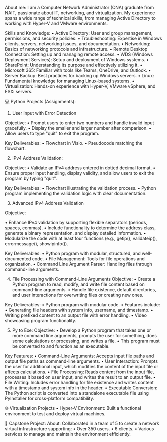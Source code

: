 About me: 
I am a Computer Network Administrator (CNA) graduate from NAIT, passionate about IT, networking, and virtualization. 
My experience spans a wide range of technical skills, from managing Active Directory to working with Hyper-V and VMware environments.

Skills and Knowledge:
• Active Directory: User and group management, permissions, and security policies.
• Troubleshooting: Expertise in Windows clients, servers, networking issues, and documentation.
• Networking: Basics of networking protocols and infrastructure.
• Remote Desktop Connection: Setting up and managing remote access.
• WDS (Windows Deployment Services): Setup and deployment of Windows systems.
• SharePoint: Understanding its purpose and effectively utilizing it.
• Microsoft 365: Familiar with tools like Teams, OneDrive, and Outlook.
• Server Backup: Best practices for backing up Windows servers.
• Linux: Fundamental knowledge for managing Linux-based systems.
• Virtualization: Hands-on experience with Hyper-V, VMware vSphere, and ESXi servers.

💻 Python Projects (Assignments):

1. User Input with Error Detection
   
Objective:
• Prompt users to enter two numbers and handle invalid input gracefully.
• Display the smaller and larger number after comparison.
• Allow users to type "quit" to exit the program.

Key Deliverables:
 • Flowchart in Visio.
 • Pseudocode matching the flowchart.

2. IPv4 Address Validation:

Objective:
• Validate an IPv4 address entered in dotted decimal format.
• Ensure proper input handling, display validity, and allow users to exit the program by typing "quit".

Key Deliverables:
• Flowchart illustrating the validation process.
• Python program implementing the validation logic with clear documentation.


3. Advanced IPv4 Address Validation
   
Objective:

• Enhance IPv4 validation by supporting flexible separators (periods, spaces, commas).
• Include functionality to determine the address class, generate a binary representation, and display detailed information.
• Modularize the code with at least four functions (e.g., getip(), validateip(), errormessage(), showipinfo()).

Key Deliverables:
• Python program with modular, structured, and well-documented code.
• File Management: Tools for file operations and organization.
• Command LIne Argument Parser: Handling files through command-line arguments.

4. File Processing with Command-Line Arguments
Objective:
 • Create a Python program to read, modify, and write file content based on command-line arguments.
 • Handle file existence, default directories, and user interactions for overwriting files or creating new ones.

Key Deliverables:
• Python program with modular code.
• Features include:
• Generating file headers with system info, username, and timestamp.
• Writing prefixed content to an output file with error handling.
• Video showcasing program functionality.


5. Py to Exe:
Objective:
• Develop a Python program that takes one or more command line arguments, prompts the user for something, does some calculations or processing, and writes a file.
•	This program must be converted to and function as an executable.

Key Features:
• Command-Line Arguments: Accepts input file paths and output file paths as command-line arguments.
• User Interaction: Prompts the user for additional input, which modifies the content of the input file or affects calculations.
• File Processing: Reads content from the input file, processes it based on user input, and writes the result to an output file.
• File Writing: Includes error handling for file existence and writes content with a timestamp and system info in the header.
• Executable Conversion: The Python script is converted into a standalone executable file using PyInstaller for cross-platform compatibility.
  
🌐 Virtualization Projects
• Hyper-V Environment: Built a functional environment to test and deploy virtual machines.

🚀 Capstone Project:
About: 
Collaborated in a team of 5 to create a network virtual infrastructure supporting:
 • Over 350 users.
 • 6 clients.
 • Various services to manage and maintain the environment efficiently.



